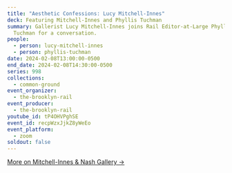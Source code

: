 ```yaml
---
title: "Aesthetic Confessions: Lucy Mitchell-Innes"
deck: Featuring Mitchell-Innes and Phyllis Tuchman
summary: Gallerist Lucy Mitchell-Innes joins Rail Editor-at-Large Phyllis
  Tuchman for a conversation.
people:
  - person: lucy-mitchell-innes
  - person: phyllis-tuchman
date: 2024-02-08T13:00:00-0500
end_date: 2024-02-08T14:30:00-0500
series: 998
collections:
  - common-ground
event_organizer:
  - the-brooklyn-rail
event_producer:
  - the-brooklyn-rail
youtube_id: tP4OHVPghSE
event_id: recpWzxJjkZ8yWeEo
event_platform:
  - zoom
soldout: false
---
```

[M﻿ore on Mitchell-Innes & Nash Gallery →](https://www.miandn.com/)